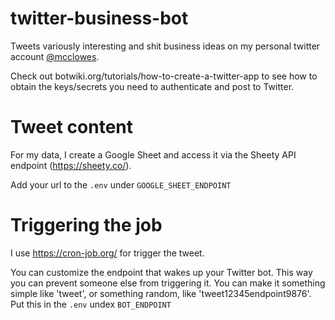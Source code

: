 # twitter-business-bot

Tweets variously interesting and shit business ideas on my personal twitter account [@mcclowes](https://twitter.com/mcclowes).

Check out botwiki.org/tutorials/how-to-create-a-twitter-app to see how to obtain the keys/secrets you need to authenticate and post to Twitter.

# Tweet content

For my data, I create a Google Sheet and access it via the Sheety API endpoint (<https://sheety.co/>).

Add your url to the `.env` under `GOOGLE_SHEET_ENDPOINT`

# Triggering the job

I use <https://cron-job.org/> for trigger the tweet.

You can customize the endpoint that wakes up your Twitter bot. This way you can prevent someone else from triggering it. You can make it something simple like 'tweet', or something random, like 'tweet12345endpoint9876'. Put this in the `.env` undex `BOT_ENDPOINT`